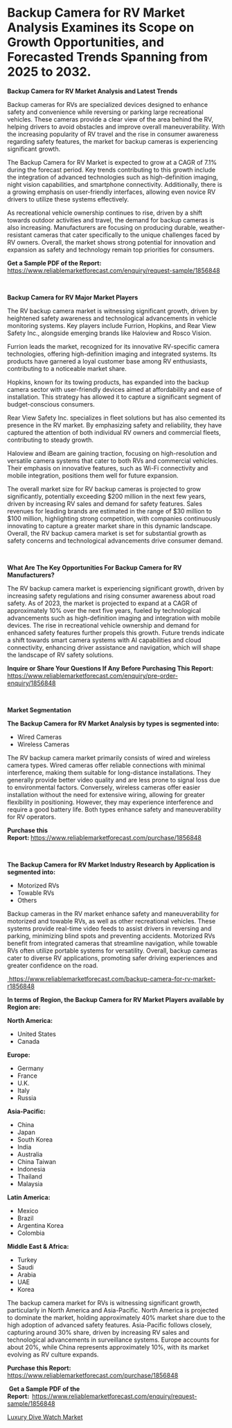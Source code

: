 <p><h1>Backup Camera for RV Market Analysis Examines its Scope on Growth Opportunities, and Forecasted Trends Spanning from 2025 to 2032.</h1></p><p><strong>Backup Camera for RV Market Analysis and Latest Trends</strong></p>
<p><p>Backup cameras for RVs are specialized devices designed to enhance safety and convenience while reversing or parking large recreational vehicles. These cameras provide a clear view of the area behind the RV, helping drivers to avoid obstacles and improve overall maneuverability. With the increasing popularity of RV travel and the rise in consumer awareness regarding safety features, the market for backup cameras is experiencing significant growth.</p><p>The Backup Camera for RV Market is expected to grow at a CAGR of 7.1% during the forecast period. Key trends contributing to this growth include the integration of advanced technologies such as high-definition imaging, night vision capabilities, and smartphone connectivity. Additionally, there is a growing emphasis on user-friendly interfaces, allowing even novice RV drivers to utilize these systems effectively.</p><p>As recreational vehicle ownership continues to rise, driven by a shift towards outdoor activities and travel, the demand for backup cameras is also increasing. Manufacturers are focusing on producing durable, weather-resistant cameras that cater specifically to the unique challenges faced by RV owners. Overall, the market shows strong potential for innovation and expansion as safety and technology remain top priorities for consumers.</p></p>
<p><strong>Get a Sample PDF of the Report:&nbsp;</strong> <a href="https://www.reliablemarketforecast.com/enquiry/request-sample/1856848?utm_campaign=1097&utm_medium=2&utm_source=Github&utm_content=ia&utm_term=07022025&utm_id=backup-camera-for-rv">https://www.reliablemarketforecast.com/enquiry/request-sample/1856848</a></p>
<p>&nbsp;</p>
<p><strong>Backup Camera for RV Major Market Players</strong></p>
<p><p>The RV backup camera market is witnessing significant growth, driven by heightened safety awareness and technological advancements in vehicle monitoring systems. Key players include Furrion, Hopkins, and Rear View Safety Inc., alongside emerging brands like Haloview and Rosco Vision.</p><p>Furrion leads the market, recognized for its innovative RV-specific camera technologies, offering high-definition imaging and integrated systems. Its products have garnered a loyal customer base among RV enthusiasts, contributing to a noticeable market share.</p><p>Hopkins, known for its towing products, has expanded into the backup camera sector with user-friendly devices aimed at affordability and ease of installation. This strategy has allowed it to capture a significant segment of budget-conscious consumers.</p><p>Rear View Safety Inc. specializes in fleet solutions but has also cemented its presence in the RV market. By emphasizing safety and reliability, they have captured the attention of both individual RV owners and commercial fleets, contributing to steady growth.</p><p>Haloview and iBeam are gaining traction, focusing on high-resolution and versatile camera systems that cater to both RVs and commercial vehicles. Their emphasis on innovative features, such as Wi-Fi connectivity and mobile integration, positions them well for future expansion.</p><p>The overall market size for RV backup cameras is projected to grow significantly, potentially exceeding $200 million in the next few years, driven by increasing RV sales and demand for safety features. Sales revenues for leading brands are estimated in the range of $30 million to $100 million, highlighting strong competition, with companies continuously innovating to capture a greater market share in this dynamic landscape. Overall, the RV backup camera market is set for substantial growth as safety concerns and technological advancements drive consumer demand.</p></p>
<p>&nbsp;</p>
<p><strong>What Are The Key Opportunities For Backup Camera for RV Manufacturers?</strong></p>
<p><p>The RV backup camera market is experiencing significant growth, driven by increasing safety regulations and rising consumer awareness about road safety. As of 2023, the market is projected to expand at a CAGR of approximately 10% over the next five years, fueled by technological advancements such as high-definition imaging and integration with mobile devices. The rise in recreational vehicle ownership and demand for enhanced safety features further propels this growth. Future trends indicate a shift towards smart camera systems with AI capabilities and cloud connectivity, enhancing driver assistance and navigation, which will shape the landscape of RV safety solutions.</p></p>
<p><strong>Inquire or Share Your Questions If Any Before Purchasing This Report:</strong> <a href="https://www.reliablemarketforecast.com/enquiry/pre-order-enquiry/1856848?utm_campaign=1097&utm_medium=2&utm_source=Github&utm_content=ia&utm_term=07022025&utm_id=backup-camera-for-rv">https://www.reliablemarketforecast.com/enquiry/pre-order-enquiry/1856848</a></p>
<p>&nbsp;</p>
<p><strong>Market Segmentation</strong></p>
<p><strong>The Backup Camera for RV Market Analysis by types is segmented into:</strong></p>
<p><ul><li>Wired Cameras</li><li>Wireless Cameras</li></ul></p>
<p><p>The RV backup camera market primarily consists of wired and wireless camera types. Wired cameras offer reliable connections with minimal interference, making them suitable for long-distance installations. They generally provide better video quality and are less prone to signal loss due to environmental factors. Conversely, wireless cameras offer easier installation without the need for extensive wiring, allowing for greater flexibility in positioning. However, they may experience interference and require a good battery life. Both types enhance safety and maneuverability for RV operators.</p></p>
<p><strong>Purchase this Report:&nbsp;</strong><a href="https://www.reliablemarketforecast.com/purchase/1856848?utm_campaign=1097&utm_medium=2&utm_source=Github&utm_content=ia&utm_term=07022025&utm_id=backup-camera-for-rv">https://www.reliablemarketforecast.com/purchase/1856848</a></p>
<p>&nbsp;</p>
<p><strong>The Backup Camera for RV Market Industry Research by Application is segmented into:</strong></p>
<p><ul><li>Motorized RVs</li><li>Towable RVs</li><li>Others</li></ul></p>
<p><p>Backup cameras in the RV market enhance safety and maneuverability for motorized and towable RVs, as well as other recreational vehicles. These systems provide real-time video feeds to assist drivers in reversing and parking, minimizing blind spots and preventing accidents. Motorized RVs benefit from integrated cameras that streamline navigation, while towable RVs often utilize portable systems for versatility. Overall, backup cameras cater to diverse RV applications, promoting safer driving experiences and greater confidence on the road.</p></p>
<p><a href="https://www.reliablemarketforecast.com/backup-camera-for-rv-market-r1856848?utm_campaign=1097&utm_medium=2&utm_source=Github&utm_content=ia&utm_term=07022025&utm_id=backup-camera-for-rv">&nbsp;https://www.reliablemarketforecast.com/backup-camera-for-rv-market-r1856848</a></p>
<p><strong>In terms of Region, the Backup Camera for RV Market Players available by Region are:</strong></p>
<p>
    <p> <strong> North America: </strong>
        <ul>
            <li>United States</li>
            <li>Canada</li>
        </ul>
        </p> 
    <p> <strong> Europe: </strong>
        <ul>
            <li>Germany</li>
            <li>France</li>
            <li>U.K.</li>
            <li>Italy</li>
            <li>Russia</li>
        </ul>
        </p> 
    <p> <strong> Asia-Pacific: </strong>
        <ul>
            <li>China</li>
            <li>Japan</li>
            <li>South Korea</li>
            <li>India</li>
            <li>Australia</li>
            <li>China Taiwan</li>
            <li>Indonesia</li>
            <li>Thailand</li>
            <li>Malaysia</li>
        </ul>
        </p> 
    <p> <strong> Latin America: </strong>
        <ul>
            <li>Mexico</li>
            <li>Brazil</li>
            <li>Argentina Korea</li>
            <li>Colombia</li>
        </ul>
        </p> 
    <p> <strong> Middle East & Africa: </strong>
        <ul>
            <li>Turkey</li>
            <li>Saudi</li>
            <li>Arabia</li>
            <li>UAE</li>
            <li>Korea</li>
        </ul>
    </p>
    </p>
<p><p>The backup camera market for RVs is witnessing significant growth, particularly in North America and Asia-Pacific. North America is projected to dominate the market, holding approximately 40% market share due to the high adoption of advanced safety features. Asia-Pacific follows closely, capturing around 30% share, driven by increasing RV sales and technological advancements in surveillance systems. Europe accounts for about 20%, while China represents approximately 10%, with its market evolving as RV culture expands.</p></p>
<p><strong>Purchase this Report: </strong><a href="https://www.reliablemarketforecast.com/purchase/1856848?utm_campaign=1097&utm_medium=2&utm_source=Github&utm_content=ia&utm_term=07022025&utm_id=backup-camera-for-rv">https://www.reliablemarketforecast.com/purchase/1856848</a></p>
<p>&nbsp;<strong>Get a Sample PDF of the Report:&nbsp;&nbsp;</strong><a href="https://www.reliablemarketforecast.com/enquiry/request-sample/1856848?utm_campaign=1097&utm_medium=2&utm_source=Github&utm_content=ia&utm_term=07022025&utm_id=backup-camera-for-rv">https://www.reliablemarketforecast.com/enquiry/request-sample/1856848</a></p>
<p><strong></strong></p>
<p><p><a href="https://github.com/castoriffic/Market-Research-Report-List-5/blob/main/luxury-dive-watch-market.md?utm_campaign=1097&utm_medium=2&utm_source=Github&utm_content=ia&utm_term=07022025&utm_id=backup-camera-for-rv">Luxury Dive Watch Market</a></p></p>